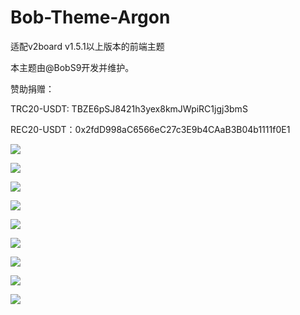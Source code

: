 # Bob-Theme-Argon
适配v2board v1.5.1以上版本的前端主题

本主题由@BobS9开发并维护。


赞助捐赠：

TRC20-USDT: TBZE6pSJ8421h3yex8kmJWpiRC1jgj3bmS

REC20-USDT：0x2fdD998aC6566eC27c3E9b4CAaB3B04b1111f0E1



![](https://shige.group/such/pic.php/forum/pic/item/908fa0ec08fa513d147bb1682a6d55fbb3fbd9b7/mlike.jpg)

![](https://shige.group/such/pic.php/forum/pic/item/060828381f30e924a46941875b086e061c95f7b3/mlike.jpg)

![](https://shige.group/such/pic.php/forum/pic/item/4a36acaf2edda3cc0528659616e93901203f92bc/mlike.jpg)

![](https://shige.group/such/pic.php/forum/pic/item/b999a9014c086e063d67e2fd15087bf40bd1cbbd/mlike.jpg)

![](https://shige.group/such/pic.php/forum/pic/item/c8177f3e6709c93dcf3cd341883df8dcd00054be/mlike.jpg)

![](https://shige.group/such/pic.php/forum/pic/item/8435e5dde71190effd324f69d91b9d16fcfa60bf/mlike.jpg)

![](https://shige.group/such/pic.php/forum/pic/item/8644ebf81a4c510f970c3fac7759252dd52aa5b8/mlike.jpg)

![](https://shige.group/such/pic.php/forum/pic/item/0b7b02087bf40ad1472f1a55402c11dfa8ecceb9/mlike.jpg)

![](https://shige.group/such/pic.php/forum/pic/item/6159252dd42a2834606cebbd4cb5c9ea14cebfba/mlike.jpg)
